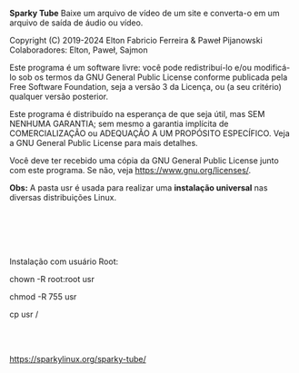 **Sparky Tube** Baixe um arquivo de vídeo de um site e converta-o em um arquivo de saída de áudio ou vídeo.

Copyright (C) 2019-2024 Elton Fabricio Ferreira & Paweł Pijanowski Colaboradores: Elton, Paweł, Sajmon

Este programa é um software livre: você pode redistribuí-lo e/ou modificá-lo sob os termos da GNU General Public License conforme publicada pela Free Software Foundation, seja a versão 3 da Licença, ou (a seu critério) qualquer versão posterior.

Este programa é distribuído na esperança de que seja útil, mas SEM NENHUMA GARANTIA; sem mesmo a garantia implícita de COMERCIALIZAÇÃO ou ADEQUAÇÃO A UM PROPÓSITO ESPECÍFICO. Veja a GNU General Public License para mais detalhes.

Você deve ter recebido uma cópia da GNU General Public License junto com este programa. Se não, veja https://www.gnu.org/licenses/.


**Obs:** A pasta usr é usada para realizar uma **instalação universal** nas diversas distribuições Linux.

<br> <br> <br> <br>

Instalação com usuário Root:

chown -R root:root usr

chmod -R 755 usr

cp usr /

<br> <br>

https://sparkylinux.org/sparky-tube/
